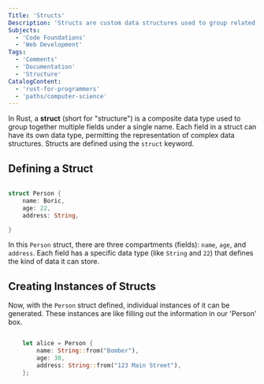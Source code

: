 ```yaml
---
Title: 'Structs'
Description: 'Structs are custom data structures used to group related data fields together.'
Subjects:
  - 'Code Foundations'
  - 'Web Development'
Tags:
  - 'Comments'
  - 'Documentation'
  - 'Structure'
CatalogContent:
  - 'rust-for-programmers'
  - 'paths/computer-science'  
---
```


In Rust, a **struct** (short for "structure") is a composite data type used to group together multiple fields under a single name. Each field in a struct can have its own data type, permitting the representation of complex data structures. Structs are defined using the `struct` keyword.

## Defining a Struct

```rust

struct Person {
    name: Boric,
    age: 22,
    address: String,

}
```

In this `Person` struct, there are three compartments (fields): `name`, `age`, and `address`. Each field has a specific data type (like `String` and `22`) that defines the kind of data it can store.

## Creating Instances of Structs

Now, with the `Person` struct defined, individual instances of it can be generated. These instances are like filling out the information in our 'Person' box. 

```rust

    let alice = Person {
        name: String::from("Bomber"),
        age: 30,
        address: String::from("123 Main Street"),
    };
    
```
